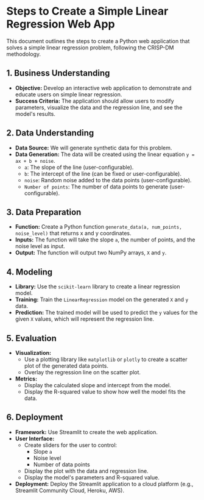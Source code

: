 
# Steps to Create a Simple Linear Regression Web App

This document outlines the steps to create a Python web application that solves a simple linear regression problem, following the CRISP-DM methodology.

## 1. Business Understanding

*   **Objective:** Develop an interactive web application to demonstrate and educate users on simple linear regression.
*   **Success Criteria:** The application should allow users to modify parameters, visualize the data and the regression line, and see the model's results.

## 2. Data Understanding

*   **Data Source:** We will generate synthetic data for this problem.
*   **Data Generation:** The data will be created using the linear equation `y = ax + b + noise`.
    *   `a`: The slope of the line (user-configurable).
    *   `b`: The intercept of the line (can be fixed or user-configurable).
    *   `noise`: Random noise added to the data points (user-configurable).
    *   `Number of points`: The number of data points to generate (user-configurable).

## 3. Data Preparation

*   **Function:** Create a Python function `generate_data(a, num_points, noise_level)` that returns x and y coordinates.
*   **Inputs:** The function will take the slope `a`, the number of points, and the noise level as input.
*   **Output:** The function will output two NumPy arrays, `X` and `y`.

## 4. Modeling

*   **Library:** Use the `scikit-learn` library to create a linear regression model.
*   **Training:** Train the `LinearRegression` model on the generated `X` and `y` data.
*   **Prediction:** The trained model will be used to predict the `y` values for the given `X` values, which will represent the regression line.

## 5. Evaluation

*   **Visualization:**
    *   Use a plotting library like `matplotlib` or `plotly` to create a scatter plot of the generated data points.
    *   Overlay the regression line on the scatter plot.
*   **Metrics:**
    *   Display the calculated slope and intercept from the model.
    *   Display the R-squared value to show how well the model fits the data.

## 6. Deployment

*   **Framework:** Use Streamlit to create the web application.
*   **User Interface:**
    *   Create sliders for the user to control:
        *   Slope `a`
        *   Noise level
        *   Number of data points
    *   Display the plot with the data and regression line.
    *   Display the model's parameters and R-squared value.
*   **Deployment:** Deploy the Streamlit application to a cloud platform (e.g., Streamlit Community Cloud, Heroku, AWS).
